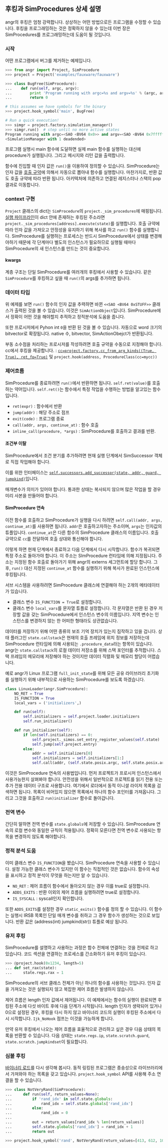 ## 후킹과 SimProcedures 상세 설명

angr의 후킹은 엄청 강력합니다. 상상하는 어떤 방법으로든 프로그램을 수정할 수 있습니다. 후킹을 프로그래밍하는 것은 정확하지 않을 수 있는데 이번 장은 SimProcedures를 프로그래밍하는데 도움이 될 것입니다.

### 시작

어떤 프로그램에서 버그를 제거하는 예제입니다.

```python
>>> from angr import Project, SimProcedure
>>> project = Project('examples/fauxware/fauxware')

>>> class BugFree(SimProcedure):
...    def run(self, argc, argv):
...        print 'Program running with argc=%s and argv=%s' % (argc, argv)
...        return 0

# this assumes we have symbols for the binary
>>> project.hook_symbol('main', BugFree)

# Run a quick execution!
>>> simgr = project.factory.simulation_manager()
>>> simgr.run()  # step until no more active states
Program running with argc=<SAO <BV64 0x0>> and argv=<SAO <BV64 0x7fffffffffeffa0>>
<SimulationManager with 1 deadended>
```

프로그램 실행시 main 함수에 도달하면 실제 main 함수를 실행하는 대신에 procedure가 실행됩니다. 그리고 메시지와 리턴 값을 출력합니다.

함수에 진입할 때 인자 값은 `run()`을 이용하여 정의할 수 있습니다. SimProcedure는 인자 값을 [호출 규약](https://docs.angr.io/docs/structured_data.html#working-with-calling-conventions)에 의해서 자동으로 뽑아내 함수를 실행합니다. 마찬가지로, 반환 값도 호출 규약에 따라 반환 됩니다. 아키텍처에 의존하고 연결된 레지스터나 스택의 pop 결과로 이동합니다.

### context 구현

`Project` 클래스의 dict는 `SimProcedure`의 `project._sim_procedures`에 매핑됩니다. [실행 파이프라인](https://docs.angr.io/docs/pipeline.html)이 dict 안에 존재하는 후킹된 주소라면 `project._sim_procedures[address].execute(state)`를 실행합니다. 호출 규약에 따라 인자 값을 가져오고 안정성을 유지하기 위해 복사를 하고 `run()` 함수를 실행합니다. SimProcedure를 실행하는 프로세스는 반드시 SimProcedure에서 상태를 변경해야하기 때문에 각 단계마다 별도의 인스턴스가 필요하므로 실행될 때마다 SimProcedure의 새 인스턴스를 만드는 것이 중요합니다.


#### kwargs

계층 구조는 단일 SimProcedure를 여러개의 후킹에서 사용할 수 있습니다. 같은 `SimProcedure`를 후킹하고 싶을 때 `run()`의 args를 추가하면 됩니다.


### 데이터 타입

위 예제를 보면 `run()` 함수의 인자 값을 추력하면 바뀐 `<<SAO <BV64 0xSTUFF>>` 클래스가 출력된 것을 볼 수 있습니다. 이것은 `SimActionObject`입니다.
SimProcedure에서 정확이 어떤 것을 해야할지 추적하고 정적분석에 도움을 줍니다.

또한 프로시저에서 Pyhon int `0`을 반환 된 것을 볼 수 있습니다. 자동으로 word 크기의 bitvector로 확장됩니다. native 수, bitvector, SimActionObejct가 반환됩니다.

부동 소수점을 처리하는 프로시저를 작성하려면 호출 규약을 수동으로 지정해야 합니다. cc에서 후킹을 제공합니다. : [`cc=project.factory.cc_from_arg_kinds((True, True), ret_fp=True)`](http://angr.io/api-doc/angr.html#angr.factory.AngrObjectFactory.cc_from_arg_kinds) 및 `project.hook(address, ProcedureClass(cc=mycc))`

### 제어흐름

SimProcedure를 종료하려면 `run()`에서 반환하면 됩니다. `self.ret(value)`를 호출하는 약어입니다. `self.ret()`는 함수에서 특정 작업을 수행하는 방법을 알고있는 함수입니다.

 - `ret(expr)` : 함수에서 반환
 - `jump(addr)` : 해당 주소로 점프
 - `exit(code)` : 프로그램 종료
 - `call(addr, args, continue_at)` : 함수 호출
 - `inline_call(procedure, *args)` : SimProcedure를 호출하고 결과를 반환.

#### 조건부 이탈

SimProcedure에서 조건 분기를 추가하려면 현재 실행 단계에서 SimSuccessor 객체로 직접 작업해야 합니다.

이를 위한 인터페이스는 [`self.successors.add_successor(state, addr, guard, jumpkind)`](http://angr.io/api-doc/angr.html#angr.engines.successors.SimSuccessors.add_successor)입니다.

매개변수가 의미가 있어야 합니다. 통과한 상태는 복사되지 않으며 많은 작업을 할 경우 미리 사본을 만들어야 합니다.


#### SimProcedure 연속

이전 함수를 호출하고 SimProcedure가 실행을 다시 하려면 `self.call(addr, args, continue_at)`를 사용하면 됩니다. `addr`은 호출하고자하는 주소이며, `args`는 인자값의 튜플입니다. `continue_at`은 다른 함수의 SimProcedure 클래스의 이름입니다. 호출 규약으로 `cc`를 전달하여 호출 상대와 통신해야 합니다.

이렇게 하면 현재 단계에서 종료하고 다음 단계에서 다시 시작합니다. 함수가 복귀되면 특정 주소로 돌아가야 합니다. 이 주소는 SImProcedure 런타임에 의해 지정됩니다. 주소는 지정된 함수 호출로 돌아가기 위해 angr의 externs 세그먼트에 할당 합니다. 그 후, `run()` 대신 지정된 `continue_at` 함수를 실행하기 위해 복사가 완료된 인스턴스에 후킹됩니다. 

서브 시스템을 사용하려면 SimProcedure 클래스에 연결해야 하는 2개의 메타데이터가 있습니다.

 - 클래스 변수 `IS_FUNCTION = True`로 설정합니다.
 - 클래스 변수 `local_vars`를 문자열 튜플로 설정합니다. 각 문자열은 반환 된 경우 저장할 값을 갖는 SimProcedure에서 인스턴스 변수의 이름입니다. 지역 변수는 인스턴스를 변경하지 않는 한 어떠한 형태라도 상관없습니다.

데이터를 저장하기 위해 어떤 종류의 보조 기억 장치가 있는지 짐작하고 있을 겁니다. 상태 플러그인 `state.callstack`은 현재의 호출 프레임에 위치 정보를 저장하는데 SimProcedure 런타임에 의해 사용되는 `.procedure_data`라는 항목이 있습니다. angr는 `state.callstack`의 로컬 데이터 저장소를 위해 스택 포인터를 추적합니다. 스택 프레임의 메모리에 저장해야 하는 것이지만 데이터 직렬화 및 메모리 할당이 어렵습니다.

예로 angr가 Linux 프로그램 `full_init_state`를 위해 모든 공유 라이브러리 초기화를 실행하기 위해 내부적으로 사용하는 SimProcedure를 보도록 하겠습니다.

```python
class LinuxLoader(angr.SimProcedure):
    NO_RET = True
    IS_FUNCTION = True
    local_vars = ('initializers',)

    def run(self):
        self.initializers = self.project.loader.initializers
        self.run_initializer()

    def run_initializer(self):
        if len(self.initializers) == 0:
            self.project._simos.set_entry_register_values(self.state)
            self.jump(self.project.entry)
        else:
            addr = self.initializers[0]
            self.initializers = self.initializers[1:]
            self.call(addr, (self.state.posix.argc, self.state.posix.argv, self.state.posix.environ), 'run_initializer')
```

이것은 SimProcedure 연속의 사용법입니다. 먼저 프로젝트가 프로시저 인스턴스에서 사용가능한지 살펴봐야 합니다. 안전성을 위해서 일반적으로 프로젝트를 읽기 전용 또는 추가 전용 데이터 구조로 사용합니다. 여기에서 로더에서 동적 이니셜 라이저 목록을 검색하면 됩니다. 목록이 비어있지 않으면 목록에서 하나의 함수 포인터를 가져옵니다. 그리고 그것을 호출하고 `run)initializer` 함수로 돌아갑니다.

### 전역 변수

간단히 말하면 전역 변수를 `state.globals`에 저장할 수 있습니다. SimProcedure 연속의 로컬 변수와 동일한 규칙이 적용됩니다. 정확히 모른다면 전역 변수로 사용되는 항목을 변경하지 않도록 해야합니다.


### 정적 분석 도움

이미 클래스 변수 `IS_FUNCTION`을 봤습니다. SimProcedure 연속을 사용할 수 있습니다. 설정 가능한 클래스 변수가 있지만 이 함수는 직접적인 것은 없습니다. 함수의 속성을 표시하고 정적 분석이 무엇을 하는지만 알 수 있습니다.

 - `NO_RET` : 제어 흐름이 함수에서 돌아오지 않는 경우 이를 true로 설정합니다.
 - `ADDS_EXITS` : 반환 이외의 제어 흐름을 실행하려면 true로 설정합니다.
 - `IS_SYSCALL` : syscall인지 확인합니다.

또한 `ADDS_EXITS`를 설정한 경우 `static_exits()` 함수를 정의 할 수 있습니다. 이 함수는 실행시 IRSB 목록인 단일 매개 변수를 취하고 그 경우 함수가 생성하는 것으로 보입니다. 반환 값은 (address(int) jumpkind(str)) 튜플로 예상 됩니다.


### 유저 후킹

SimProcedure를 설명하고 사용하는 과정은 함수 전체에 연결하는 것을 전제로 하고 있습니다. 코드 섹션을 연결하는 프로세스를 간소화하기 유저 후킹이 있습니다.

```python
>>> @project.hook(0x1234, length=5)
... def set_rax(state):
...     state.regs.rax = 1
```

SimProcedure의 서브 클래스 전체가 아닌 하나의 함수를 사용하는 것입니다. 인자 값을 가져오는 것은 실행되지 않고 복잡한 제어 흐름은 발생하지 않습니다.

제어 흐름은 length 인자 값에서 제어됩니다. 이 예제에서는 함수의 실행이 완료되면 후킹된 주소에 다섯 바이트 후에 다음 단계가 시작됩니다. length 인자가 생략되어 있거나 0으로 설정된 경우, 후킹을 다시 하지 않고 바이너리 코드의 실행이 후킹된 주소에서 다시 시작합니다. `Ijk_NoHook` 점프는 이것을 가능하게 합니다.

만약 유저 후킹에서 나오는 제어 흐름을 효율적으로 관리하고 싶은 경우 다음 상태의 목록을 반환할 수 있습니다. 다음 상태는 `state.regs.ip`, `state.scratch.guard`, `state.scratch.jumpkindset`이 필요합니다.

### 심볼 후킹

[바이너리 로드](https://docs.angr.io/docs/loading.html)를 다시 생각해 봅시다. 동적 링킹된 프로그램은 종송성으로 라이브러리에서 가져와야 하는 목록을 갖고 있습니다.
`project.hook_symbol` API를 사용해 주소 연결을 할 수 있습니다.

```python
>>> class NotVeryRand(SimProcedure):
...     def run(self, return_values=None):
...         if 'rand_idx' in self.state.globals:
...             rand_idx = self.state.globals['rand_idx']
...         else:
...             rand_idx = 0
... 
...         out = return_values[rand_idx % len(return_values)]
...         self.state.globals['rand_idx'] = rand_idx + 1
...         return out

>>> project.hook_symbol('rand', NotVeryRand(return_values=[413, 612, 1025, 1111]))
```

